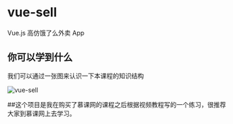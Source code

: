 # vue-sell
Vue.js 高仿饿了么外卖 App 

## 你可以学到什么
我们可以通过一张图来认识一下本课程的知识结构

![vue-sell](https://webapp.didistatic.com/static/webapp/shield/vue-sell.png)

##这个项目是我在购买了慕课网的课程之后根据视频教程写的一个练习，很推荐大家到慕课网上去学习。
